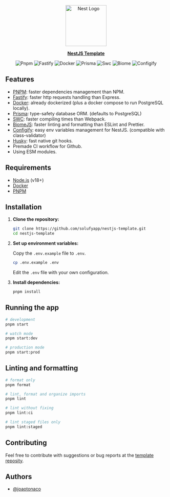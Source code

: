<p align="center">
  <a href="http://nestjs.com/" target="blank"><img src="https://nestjs.com/img/logo-small.svg" width="128" alt="Nest Logo" /></a>
</p>

<p align="center">
  <a href="https://github.com/solufyapp/nestjs-template" alt="Repo">
    <b>NestJS Template</b>
  </a>
</p>

<div align="center">
  <div style="width: fit-content; display: flex; align-items: flex-start; gap: 4px;">    
    <img alt="Pnpm" src="https://img.shields.io/badge/pnpm-f69220?style=flat&logo=pnpm&logoColor=white">
    <img alt="Fastify" src="https://img.shields.io/badge/fastify-378e5e?style=flat&logo=fastify&logoColor=white">
    <img alt="Docker" src="https://img.shields.io/badge/docker-2496ed?style=flat&logo=docker&logoColor=white">
    <img alt="Prisma" src="https://img.shields.io/badge/prisma-6865ff?style=flat&logo=prisma&logoColor=white">
    <img alt="Swc" src="https://img.shields.io/badge/swc-cc846b?style=flat&logo=swc&logoColor=white">
    <img alt="Biome" src="https://img.shields.io/badge/biome-60a5fa?style=flat&logo=biome&logoColor=white">
    <img alt="Configify" src="https://img.shields.io/badge/configify-e0234e?style=flat&logo=dotenv&logoColor=white">
  </div>
</div>

## Features

- [PNPM](https://pnpm.io/): faster dependencies management than NPM.
- [Fastify](https://fastify.dev/): faster http requests handling than Express.
- [Docker](https://www.docker.com/): already dockerized (plus a docker compose to run PostgreSQL locally).
- [Prisma](https://www.prisma.io/): type-safety database ORM. (defaults to PostgreSQL)
- [SWC](https://swc.rs/): faster compiling times than Webpack.
- [BiomeJS](https://biomejs.dev/): faster linting and formatting than ESLint and Prettier.
- [Configify](https://github.com/it-gorillaz/configify): easy env variables management for NestJS. (compatible with class-validator)
- [Husky](https://typicode.github.io/husky/): fast native git hooks.
- Premade CI workflow for Github.
- Using ESM modules.

## Requirements

- [Node.js](https://nodejs.org/) (v18+)
- [Docker](https://www.docker.com/)
- [PNPM](https://pnpm.io/)

## Installation

1. **Clone the repository:**

   ```bash
   git clone https://github.com/solufyapp/nestjs-template.git
   cd nestjs-template
   ```

2. **Set up environment variables:**

   Copy the `.env.example` file to `.env`.

   ```bash
   cp .env.example .env
   ```

   Edit the `.env` file with your own configuration.

3. **Install dependencies:**

   ```bash
   pnpm install
   ```

## Running the app

```bash
# development
pnpm start

# watch mode
pnpm start:dev

# production mode
pnpm start:prod
```

## Linting and formatting

```bash
# format only
pnpm format

# lint, format and organize imports
pnpm lint

# lint without fixing
pnpm lint:ci

# lint staged files only
pnpm lint:staged
```

## Contributing

Feel free to contribute with suggestions or bug reports at the [template reposity](https://github.com/solufyapp/nestjs-template).

## Authors

- [@joaotonaco](https://github.com/joaotonaco)
